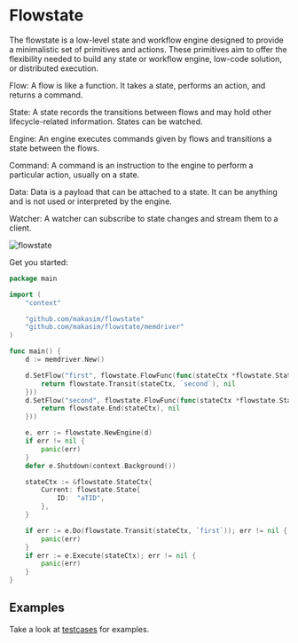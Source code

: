 # Flowstate

The flowstate is a low-level state and workflow engine designed to provide a minimalistic set of primitives and actions. 
These primitives aim to offer the flexibility needed to build any state or workflow engine, low-code solution, or distributed execution.

Flow: A flow is like a function. It takes a state, performs an action, and returns a command.

State: A state records the transitions between flows and may hold other lifecycle-related information. States can be watched.

Engine: An engine executes commands given by flows and transitions a state between the flows.

Command: A command is an instruction to the engine to perform a particular action, usually on a state.

Data: Data is a payload that can be attached to a state. It can be anything and is not used or interpreted by the engine.

Watcher: A watcher can subscribe to state changes and stream them to a client.

![flowstate](https://github.com/user-attachments/assets/6f102e1e-1365-48bd-a5e9-6b0f3284849c)

Get you started:
```go
package main

import (
	"context"

	"github.com/makasim/flowstate"
	"github.com/makasim/flowstate/memdriver"
)

func main() {
	d := memdriver.New()

	d.SetFlow("first", flowstate.FlowFunc(func(stateCtx *flowstate.StateCtx, _ *flowstate.Engine) (flowstate.Command, error) {
		return flowstate.Transit(stateCtx, `second`), nil
	}))
	d.SetFlow("second", flowstate.FlowFunc(func(stateCtx *flowstate.StateCtx, _ *flowstate.Engine) (flowstate.Command, error) {
		return flowstate.End(stateCtx), nil
	}))

	e, err := flowstate.NewEngine(d)
	if err != nil {
		panic(err)
	}
	defer e.Shutdown(context.Background())

	stateCtx := &flowstate.StateCtx{
		Current: flowstate.State{
			ID:  "aTID",
		},
	}

	if err := e.Do(flowstate.Transit(stateCtx, `first`)); err != nil {
		panic(err)
	}
	if err := e.Execute(stateCtx); err != nil {
		panic(err)
	}
}


```

## Examples

Take a look at [testcases](testcases) for examples.
